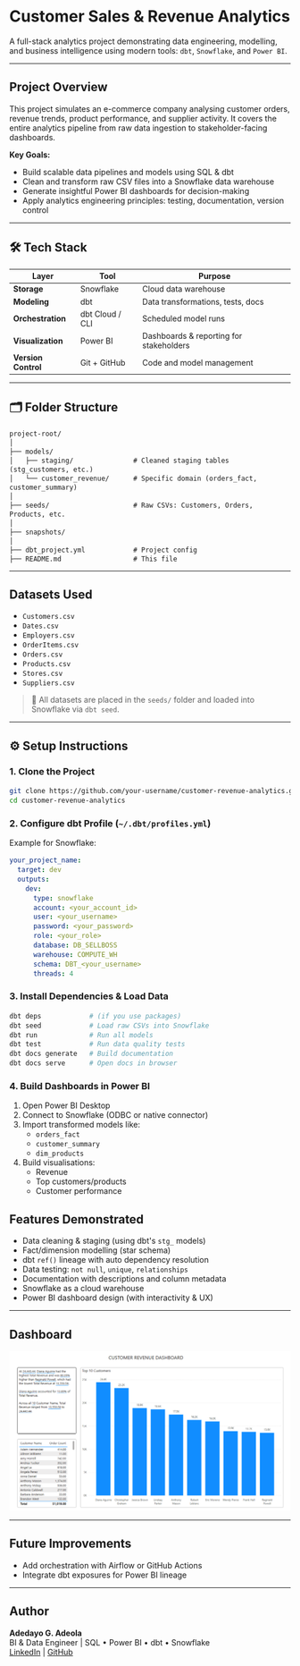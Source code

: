 
# Customer Sales & Revenue Analytics

A full-stack analytics project demonstrating data engineering, modelling, and business intelligence using modern tools: `dbt`, `Snowflake`, and `Power BI`.

---

## Project Overview

This project simulates an e-commerce company analysing customer orders, revenue trends, product performance, and supplier activity. It covers the entire analytics pipeline from raw data ingestion to stakeholder-facing dashboards.

**Key Goals:**
- Build scalable data pipelines and models using SQL & dbt
- Clean and transform raw CSV files into a Snowflake data warehouse
- Generate insightful Power BI dashboards for decision-making
- Apply analytics engineering principles: testing, documentation, version control

---

## 🛠 Tech Stack

| Layer         | Tool          | Purpose                                  |
|---------------|---------------|------------------------------------------|
| **Storage**   | Snowflake     | Cloud data warehouse                     |
| **Modeling**  | dbt           | Data transformations, tests, docs        |
| **Orchestration** | dbt Cloud / CLI | Scheduled model runs                    |
| **Visualization** | Power BI      | Dashboards & reporting for stakeholders  |
| **Version Control** | Git + GitHub | Code and model management               |

---

## 🗂 Folder Structure

```
project-root/
│
├── models/
│   ├── staging/               # Cleaned staging tables (stg_customers, etc.)
│   └── customer_revenue/      # Specific domain (orders_fact, customer_summary)
│
├── seeds/                     # Raw CSVs: Customers, Orders, Products, etc.
│
├── snapshots/ 
│
├── dbt_project.yml            # Project config
├── README.md                  # This file
```

---

##  Datasets Used

- `Customers.csv`
- `Dates.csv`
- `Employers.csv`
- `OrderItems.csv`
- `Orders.csv`
- `Products.csv`
- `Stores.csv`
- `Suppliers.csv`

> 📂 All datasets are placed in the `seeds/` folder and loaded into Snowflake via `dbt seed`.

---

## ⚙️ Setup Instructions

### 1.  Clone the Project

```bash
git clone https://github.com/your-username/customer-revenue-analytics.git
cd customer-revenue-analytics
```

### 2.  Configure dbt Profile (`~/.dbt/profiles.yml`)

Example for Snowflake:

```yaml
your_project_name:
  target: dev
  outputs:
    dev:
      type: snowflake
      account: <your_account_id>
      user: <your_username>
      password: <your_password>
      role: <your_role>
      database: DB_SELLBOSS
      warehouse: COMPUTE_WH
      schema: DBT_<your_username>
      threads: 4
```

### 3. Install Dependencies & Load Data

```bash
dbt deps            # (if you use packages)
dbt seed            # Load raw CSVs into Snowflake
dbt run             # Run all models
dbt test            # Run data quality tests
dbt docs generate   # Build documentation
dbt docs serve      # Open docs in browser
```

### 4. Build Dashboards in Power BI

1. Open Power BI Desktop
2. Connect to Snowflake (ODBC or native connector)
3. Import transformed models like:
   - `orders_fact`
   - `customer_summary`
   - `dim_products`
4. Build visualisations:
   - Revenue 
   - Top customers/products
   - Customer performance
     



##  Features Demonstrated

- Data cleaning & staging (using dbt's `stg_` models)
- Fact/dimension modelling (star schema)
- dbt `ref()` lineage with auto dependency resolution
- Data testing: `not null`, `unique`, `relationships`
- Documentation with descriptions and column metadata
- Snowflake as a cloud warehouse
- Power BI dashboard design (with interactivity & UX)

---

## Dashboard 

![Dashboard](https://github.com/AnalystCam/data_dbt_cloud/blob/main/snapshots/dbt%20Customer%20Dashboard.png)

---

## Future Improvements
- Add orchestration with Airflow or GitHub Actions
- Integrate dbt exposures for Power BI lineage


---

## Author

**Adedayo G. Adeola**  
BI & Data Engineer | SQL • Power BI • dbt • Snowflake  
[LinkedIn](https://www.linkedin.com/in/adedayo-adeola/) | [GitHub](https://github.com/AnalystCam)
